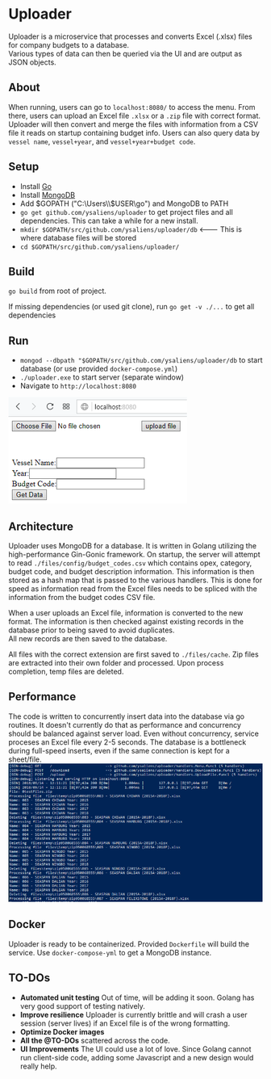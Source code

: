 # Uploader
Uploader is a microservice that processes and converts Excel (.xlsx) files for company budgets to a database.  
Various types of data can then be queried via the UI and are output as JSON objects.

## About 
When running, users can go to `localhost:8080/` to access the menu. 
From there, users can upload an Excel file `.xlsx` or a `.zip` file with correct format.
Uploader will then convert and merge the files with information from a CSV file it reads on startup containing budget info.
Users can also query data by `vessel name`, `vessel+year`, and `vessel+year+budget code`.


## Setup
* Install [Go](https://golang.org/)
* Install [MongoDB](https://www.mongodb.com/download-center?jmp=homepage#community)
* Add $GOPATH ("C:\Users\\$USER\go") and MongoDB to PATH
* `go get github.com/ysaliens/uploader` to get project files and all dependencies. This can take a while for a new install.
* `mkdir $GOPATH/src/github.com/ysaliens/uploader/db` <--- This is where database files will be stored
* `cd $GOPATH/src/github.com/ysaliens/uploader/`

## Build
`go build` from root of project.

If missing dependencies (or used git clone), run `go get -v ./...` to get all dependencies

## Run 
* `mongod --dbpath "$GOPATH/src/github.com/ysaliens/uploader/db` to start database (or use provided `docker-compose.yml`)
* `./uploader.exe` to start server (separate window)
* Navigate to `http://localhost:8080`  

![UI](/files/config/UI.PNG)

## Architecture
Uploader uses MongoDB for a database. It is written in Golang utilizing the high-performance Gin-Gonic framework.
On startup, the server will attempt to read `./files/config/budget_codes.csv` which contains opex, category, budget code, and budget description information.
This information is then stored as a hash map that is passed to the various handlers. 
This is done for speed as information read from the Excel files needs to be spliced with the information from the budget codes CSV file.  

When a user uploads an Excel file, information is converted to the new format. 
The information is then checked against existing records in the database prior to being saved to avoid duplicates.    
All new records are then saved to the database.


All files with the correct extension are first saved to `./files/cache`. Zip files are extracted into their own folder and processed.
Upon process completion, temp files are deleted.

## Performance
The code is written to concurrently insert data into the database via go routines.
It doesn't currently do that as performance and concurrency should be balanced against server load. 
Even without concurrency, service proceses an Excel file every 2-5 seconds.
The database is a bottleneck during full-speed inserts, even if the same connection is kept for a sheet/file.
![UI](/files/config/Output.PNG)

## Docker
Uploader is ready to be containerized. Provided `Dockerfile` will build the service.
Use `docker-compose-yml` to get a MongoDB instance.


## TO-DOs
* __Automated unit testing__ Out of time, will be adding it soon. Golang has very good support of testing natively.
* __Improve resilience__ Uploader is currently brittle and will crash a user session (server lives) if an Excel file is of the wrong formatting.
* __Optimize Docker images__
* __All the @TO-DOs__ scattered across the code.
* __UI Improvements__ The UI could use a lot of love. Since Golang cannot run client-side code, adding some Javascript and a new design would really help.

